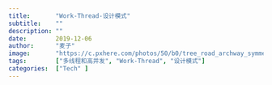 ```yaml
---
title:       "Work-Thread-设计模式"
subtitle:    ""
description: ""
date:        2019-12-06
author:      "麦子"
image:       "https://c.pxhere.com/photos/50/b0/tree_road_archway_symmetry_and_black_white-99031.jpg!d"
tags:        ["多线程和高并发", "Work-Thread", "设计模式"]
categories:  ["Tech" ]
---
```


